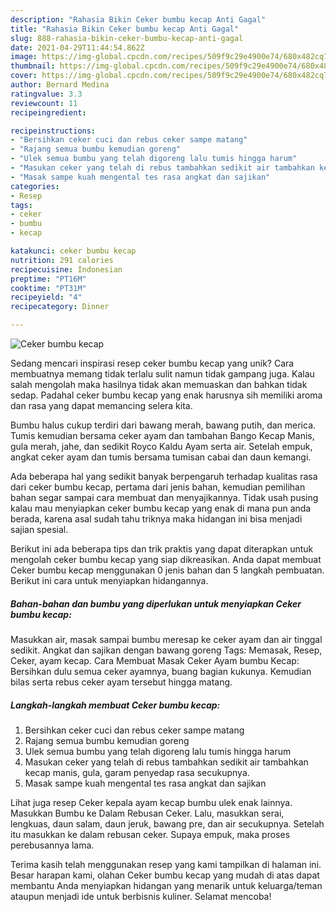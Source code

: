 ```yaml
---
description: "Rahasia Bikin Ceker bumbu kecap Anti Gagal"
title: "Rahasia Bikin Ceker bumbu kecap Anti Gagal"
slug: 888-rahasia-bikin-ceker-bumbu-kecap-anti-gagal
date: 2021-04-29T11:44:54.862Z
image: https://img-global.cpcdn.com/recipes/509f9c29e4900e74/680x482cq70/ceker-bumbu-kecap-foto-resep-utama.jpg
thumbnail: https://img-global.cpcdn.com/recipes/509f9c29e4900e74/680x482cq70/ceker-bumbu-kecap-foto-resep-utama.jpg
cover: https://img-global.cpcdn.com/recipes/509f9c29e4900e74/680x482cq70/ceker-bumbu-kecap-foto-resep-utama.jpg
author: Bernard Medina
ratingvalue: 3.3
reviewcount: 11
recipeingredient:

recipeinstructions:
- "Bersihkan ceker cuci dan rebus ceker sampe matang"
- "Rajang semua bumbu kemudian goreng"
- "Ulek semua bumbu yang telah digoreng lalu tumis hingga harum"
- "Masukan ceker yang telah di rebus tambahkan sedikit air tambahkan kecap manis, gula, garam penyedap rasa secukupnya."
- "Masak sampe kuah mengental tes rasa angkat dan sajikan"
categories:
- Resep
tags:
- ceker
- bumbu
- kecap

katakunci: ceker bumbu kecap 
nutrition: 291 calories
recipecuisine: Indonesian
preptime: "PT16M"
cooktime: "PT31M"
recipeyield: "4"
recipecategory: Dinner

---
```



![Ceker bumbu kecap](https://img-global.cpcdn.com/recipes/509f9c29e4900e74/680x482cq70/ceker-bumbu-kecap-foto-resep-utama.jpg)

Sedang mencari inspirasi resep ceker bumbu kecap yang unik? Cara membuatnya memang tidak terlalu sulit namun tidak gampang juga. Kalau salah mengolah maka hasilnya tidak akan memuaskan dan bahkan tidak sedap. Padahal ceker bumbu kecap yang enak harusnya sih memiliki aroma dan rasa yang dapat memancing selera kita.

Bumbu halus cukup terdiri dari bawang merah, bawang putih, dan merica. Tumis kemudian bersama ceker ayam dan tambahan Bango Kecap Manis, gula merah, jahe, dan sedikit Royco Kaldu Ayam serta air. Setelah empuk, angkat ceker ayam dan tumis bersama tumisan cabai dan daun kemangi.

Ada beberapa hal yang sedikit banyak berpengaruh terhadap kualitas rasa dari ceker bumbu kecap, pertama dari jenis bahan, kemudian pemilihan bahan segar sampai cara membuat dan menyajikannya. Tidak usah pusing kalau mau menyiapkan ceker bumbu kecap yang enak di mana pun anda berada, karena asal sudah tahu triknya maka hidangan ini bisa menjadi sajian spesial.


Berikut ini ada beberapa tips dan trik praktis yang dapat diterapkan untuk mengolah ceker bumbu kecap yang siap dikreasikan. Anda dapat membuat Ceker bumbu kecap menggunakan 0 jenis bahan dan 5 langkah pembuatan. Berikut ini cara untuk menyiapkan hidangannya.

<!--inarticleads1-->

##### Bahan-bahan dan bumbu yang diperlukan untuk menyiapkan Ceker bumbu kecap:



Masukkan air, masak sampai bumbu meresap ke ceker ayam dan air tinggal sedikit. Angkat dan sajikan dengan bawang goreng Tags: Memasak, Resep, Ceker, ayam kecap. Cara Membuat Masak Ceker Ayam bumbu Kecap: Bersihkan dulu semua ceker ayamnya, buang bagian kukunya. Kemudian bilas serta rebus ceker ayam tersebut hingga matang. 

<!--inarticleads2-->

##### Langkah-langkah membuat Ceker bumbu kecap:

1. Bersihkan ceker cuci dan rebus ceker sampe matang
1. Rajang semua bumbu kemudian goreng
1. Ulek semua bumbu yang telah digoreng lalu tumis hingga harum
1. Masukan ceker yang telah di rebus tambahkan sedikit air tambahkan kecap manis, gula, garam penyedap rasa secukupnya.
1. Masak sampe kuah mengental tes rasa angkat dan sajikan


Lihat juga resep Ceker kepala ayam kecap bumbu ulek enak lainnya. Masukkan Bumbu ke Dalam Rebusan Ceker. Lalu, masukkan serai, lengkuas, daun salam, daun jeruk, bawang pre, dan air secukupnya. Setelah itu masukkan ke dalam rebusan ceker. Supaya empuk, maka proses perebusannya lama. 

Terima kasih telah menggunakan resep yang kami tampilkan di halaman ini. Besar harapan kami, olahan Ceker bumbu kecap yang mudah di atas dapat membantu Anda menyiapkan hidangan yang menarik untuk keluarga/teman ataupun menjadi ide untuk berbisnis kuliner. Selamat mencoba!
